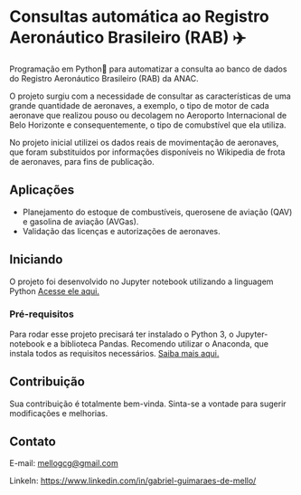 # Consultas automática ao Registro Aeronáutico Brasileiro (RAB) :airplane:

Programação em Python:snake: para automatizar a consulta ao banco de dados do Registro Aeronáutico Brasileiro (RAB) da ANAC.

O projeto surgiu com a necessidade de consultar as características de uma grande quantidade de aeronaves, a exemplo, o tipo de motor de cada aeronave que realizou pouso ou decolagem no Aeroporto Internacional de Belo Horizonte e consequentemente, o tipo de comubstível que ela utiliza.

No projeto inicial utilizei os dados reais de movimentação de aeronaves, que foram substituidos por informações disponíveis no Wikipedia de frota de aeronaves, para fins de publicação.

## Aplicações

- Planejamento do estoque de combustíveis, querosene de aviação (QAV) e gasolina de aviação (AVGas).
- Validação das licenças e autorizações de aeronaves.

## Iniciando

O projeto foi desenvolvido no Jupyter notebook utilizando a linguagem Python [Acesse ele aqui.](https://github.com/Mello-Gabriel/consulta_rab_anac/blob/master/Consulta_RAB_ANAC_jupyter.ipynb)


### Pré-requisitos

Para rodar esse projeto precisará ter instalado o Python 3, o Jupyter-notebook e a biblioteca Pandas. Recomendo utilizar o Anaconda, que instala todos as requisitos necessários. [Saiba mais aqui.](https://www.anaconda.com/products/individual)

## Contribuição

Sua contribuição é totalmente bem-vinda. Sinta-se a vontade para sugerir modificações e melhorias.


## Contato

E-mail: [mellogcg@gmail.com](mailto:mellogcg@gmail.com)

LinkeIn: https://www.linkedin.com/in/gabriel-guimaraes-de-mello/
